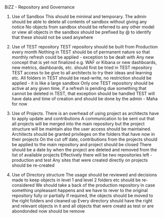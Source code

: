 BiZZ - Repository and Governance

1. Use of Sandbox
This should be minimal and temporary. 
The admin should be able to delete all contents of sandbox without giving any notice
No objects from sandbox should be referred to any other model or view
all objects in the sandbox should be prefixed by @ to identify that these should not be used anywhere

2. Use of TEST repository
TEST repository should be built from Production every month
Nothing in TEST should be of permanent nature so that monthly refresh could be applied - exception to be dealt with
Any new concept that is yet not finalized e.g. WAF or Kibana or new dashboards, new metrics, dashboards, etc. should first be tried in TEST repository
TEST access to be give to all architects to try their ideas and learning etc.
All folders in TEST should be read-write, no restriction should be applied - it is like a large sandbox
Only one TEST repository should be active at any given time, if a refresh is pending due something that cannot be deleted in TEST,
that exception should be handled 
TEST will have data and time of creation and should be done by the admin - Maha for now

3. Use of Projects.
There is an overhead of using project as architects have to apply update and contributions
A communication to be sent out that all projects will be merged into the main repository but the project structure will be maintain
also the user access should be maintained. Architects should be granted privileges on the folders that have now in their projects
On the cut off date, contributions from the projects should be applied to the main repository and project should be closed
There should be a date by when the project are deleted and removed from the list of available projects
Effectively there will be two repositories left - production and test
Any sites that were created directly on projects should be re-created 

4. Use of Directory structure
The usage should be reviewed and decisions made to keep objects in level 1 and level 2 folders etc should be re-considered
We should take a back of the production repository in case something unpleasant happens and we have to rever to the original repository fully or partially
If required, the objects should be moved to the right folders and cleaned up
Every directory should have the right and relevant objects in it and all objects that were creatd as test or are abondonded now should be remove

